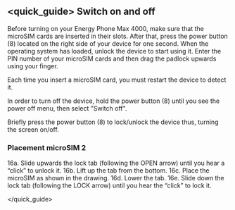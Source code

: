 ## <quick_guide> Switch on and off

Before turning on your Energy Phone Max 4000, make sure that the microSIM cards are inserted in their slots. After that, press the power button (8) located on the right side of your device for one second. When the operating system has loaded, unlock the device to start using it. Enter the PIN number of your microSIM cards and then drag the padlock upwards using your finger.

Each time you insert a microSIM card, you must restart the device to detect it.

In order to turn off the device, hold the power button (8) until you see the power off menu, then select "Switch off".

Briefly press the power button (8) to lock/unlock the device thus, turning the screen on/off.


### Placement microSIM 2

16a. Slide upwards the lock tab (following the OPEN arrow) until you hear a “click” to unlock it.
16b. Lift up the tab from the bottom.
16c. Place the microSIM as shown in the drawing.
16d. Lower the tab.
16e. Slide down the lock tab (following the LOCK arrow) until you hear the “click” to lock it.

</quick_guide>

